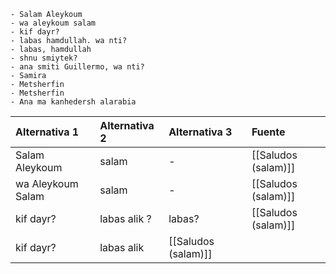 ```Greetings
- Salam Aleykoum
- wa aleykoum salam
- kif dayr?
- labas hamdullah. wa nti?
- labas, hamdullah
- shnu smiytek?
- ana smiti Guillermo, wa nti?
- Samira
- Metsherfin
- Metsherfin
- Ana ma kanhedersh alarabia
```



| Alternativa 1     | Alternativa 2     | Alternativa 3     | Fuente |
|:-----|:-----|:-----|:-----|
| Salam Aleykoum    | salam  | -     | [[Saludos (salam)]] |
| wa Aleykoum Salam | salam  | -   | [[Saludos (salam)]] |
| kif dayr?     |  labas alik ?   | labas? | [[Saludos (salam)]] |
| kif dayr?     |  labas alik    | [[Saludos (salam)]] |
